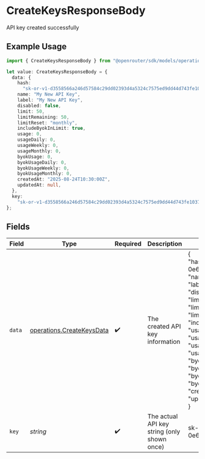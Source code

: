 # CreateKeysResponseBody

API key created successfully

## Example Usage

```typescript
import { CreateKeysResponseBody } from "@openrouter/sdk/models/operations";

let value: CreateKeysResponseBody = {
  data: {
    hash:
      "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",
    name: "My New API Key",
    label: "My New API Key",
    disabled: false,
    limit: 50,
    limitRemaining: 50,
    limitReset: "monthly",
    includeByokInLimit: true,
    usage: 0,
    usageDaily: 0,
    usageWeekly: 0,
    usageMonthly: 0,
    byokUsage: 0,
    byokUsageDaily: 0,
    byokUsageWeekly: 0,
    byokUsageMonthly: 0,
    createdAt: "2025-08-24T10:30:00Z",
    updatedAt: null,
  },
  key:
    "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",
};
```

## Fields

| Field                                                                                                                                                                                                                                                                                                                                                                                                                                                                                                                                         | Type                                                                                                                                                                                                                                                                                                                                                                                                                                                                                                                                          | Required                                                                                                                                                                                                                                                                                                                                                                                                                                                                                                                                      | Description                                                                                                                                                                                                                                                                                                                                                                                                                                                                                                                                   | Example                                                                                                                                                                                                                                                                                                                                                                                                                                                                                                                                       |
| --------------------------------------------------------------------------------------------------------------------------------------------------------------------------------------------------------------------------------------------------------------------------------------------------------------------------------------------------------------------------------------------------------------------------------------------------------------------------------------------------------------------------------------------- | --------------------------------------------------------------------------------------------------------------------------------------------------------------------------------------------------------------------------------------------------------------------------------------------------------------------------------------------------------------------------------------------------------------------------------------------------------------------------------------------------------------------------------------------- | --------------------------------------------------------------------------------------------------------------------------------------------------------------------------------------------------------------------------------------------------------------------------------------------------------------------------------------------------------------------------------------------------------------------------------------------------------------------------------------------------------------------------------------------- | --------------------------------------------------------------------------------------------------------------------------------------------------------------------------------------------------------------------------------------------------------------------------------------------------------------------------------------------------------------------------------------------------------------------------------------------------------------------------------------------------------------------------------------------- | --------------------------------------------------------------------------------------------------------------------------------------------------------------------------------------------------------------------------------------------------------------------------------------------------------------------------------------------------------------------------------------------------------------------------------------------------------------------------------------------------------------------------------------------- |
| `data`                                                                                                                                                                                                                                                                                                                                                                                                                                                                                                                                        | [operations.CreateKeysData](../../models/operations/createkeysdata.md)                                                                                                                                                                                                                                                                                                                                                                                                                                                                        | :heavy_check_mark:                                                                                                                                                                                                                                                                                                                                                                                                                                                                                                                            | The created API key information                                                                                                                                                                                                                                                                                                                                                                                                                                                                                                               | {<br/>"hash": "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",<br/>"name": "My Production Key",<br/>"label": "Production API Key",<br/>"disabled": false,<br/>"limit": 100,<br/>"limit_remaining": 74.5,<br/>"limit_reset": "monthly",<br/>"include_byok_in_limit": false,<br/>"usage": 25.5,<br/>"usage_daily": 25.5,<br/>"usage_weekly": 25.5,<br/>"usage_monthly": 25.5,<br/>"byok_usage": 17.38,<br/>"byok_usage_daily": 17.38,<br/>"byok_usage_weekly": 17.38,<br/>"byok_usage_monthly": 17.38,<br/>"created_at": "2025-08-24T10:30:00Z",<br/>"updated_at": "2025-08-24T15:45:00Z"<br/>} |
| `key`                                                                                                                                                                                                                                                                                                                                                                                                                                                                                                                                         | *string*                                                                                                                                                                                                                                                                                                                                                                                                                                                                                                                                      | :heavy_check_mark:                                                                                                                                                                                                                                                                                                                                                                                                                                                                                                                            | The actual API key string (only shown once)                                                                                                                                                                                                                                                                                                                                                                                                                                                                                                   | 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                                                                                                                                                                                                                                                                                                                                                                                                                                                                     |